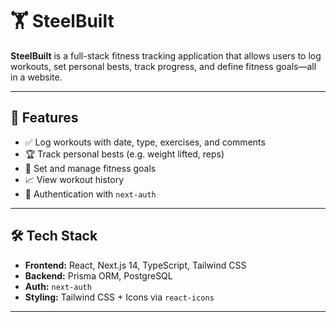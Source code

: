 # 🏋️ SteelBuilt

**SteelBuilt** is a full-stack fitness tracking application that allows users to log workouts, set personal bests, track progress, and define fitness goals—all in a website.

---

## 🚀 Features

- ✅ Log workouts with date, type, exercises, and comments
- 🏆 Track personal bests (e.g. weight lifted, reps)
- 🎯 Set and manage fitness goals
- 📈 View workout history
- 🔐 Authentication with `next-auth`

---

## 🛠️ Tech Stack

- **Frontend:** React, Next.js 14, TypeScript, Tailwind CSS
- **Backend:** Prisma ORM, PostgreSQL
- **Auth:** `next-auth`
- **Styling:** Tailwind CSS + Icons via `react-icons`

---
